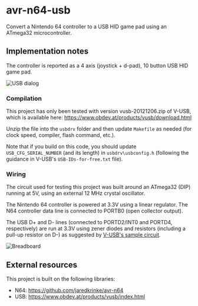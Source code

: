 # avr-n64-usb
Convert a Nintendo 64 controller to a USB HID game pad using an ATmega32 microcontroller.

## Implementation notes
The controller is reported as a 4 axis (joystick + d-pad), 10 button USB HID game pad.

![USB dialog](../data/avr-n64-windows.jpg)

### Compilation
This project has only been tested with version vusb-20121206.zip of V-USB, which is available here: https://www.obdev.at/products/vusb/download.html

Unzip the file into the `usbdrv` folder and then update `Makefile` as needed (for clock speed, compiler, flash command, etc.).

Note that if you build on this code, you should update `USB_CFG_SERIAL_NUMBER` (and its length) in `usbdrv\usbconfig.h` (following the guidance in V-USB's `USB-IDs-for-free.txt` file).

### Wiring
The circuit used for testing this project was built around an ATmega32 (DIP) running at 5V, using an external 12 MHz crystal oscillator.

The Nintendo 64 controller is powered at 3.3V using a linear regulator. The N64 controller data line is connected to PORTB0 (open collector output).

The USB D+ and D- lines (connected to PORTD2/INT0 and PORTD4, respectively) are run at 3.3V using zener diodes and resistors (including a pull-up resistor on D-) as suggested by [V-USB's sample circuit](https://www.obdev.at/products/vusb/index.html).

![Breadboard](../data/avr-n64-usb-breadboard.jpg)

## External resources
This project is built on the following libraries:

- N64: https://github.com/jaredkrinke/avr-n64
- USB: https://www.obdev.at/products/vusb/index.html
